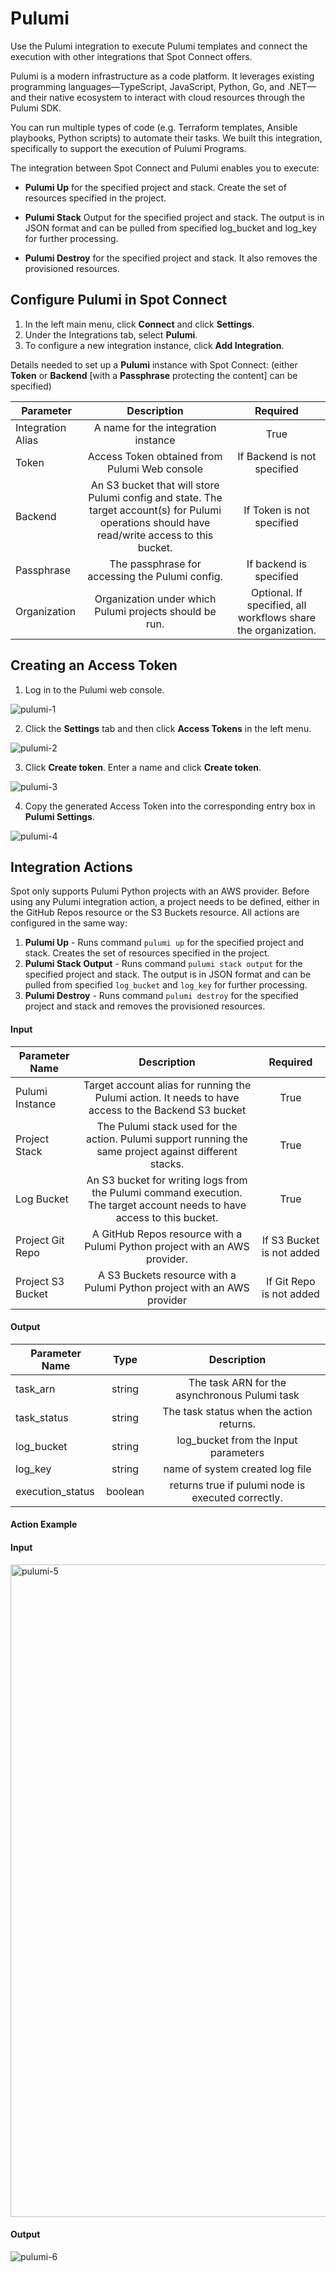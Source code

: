 # Pulumi

Use the Pulumi integration to execute Pulumi templates and connect the execution with other integrations that Spot Connect offers. 

Pulumi is a modern infrastructure as a code platform. It leverages existing programming languages—TypeScript, JavaScript, Python, Go, and .NET—and their native ecosystem to interact with cloud resources through the Pulumi SDK. 

You can run multiple types of code (e.g. Terraform templates, Ansible playbooks, Python scripts) to automate their tasks. We built this integration, specifically to support the execution of Pulumi Programs. 

The integration between Spot Connect and Pulumi enables you to execute: 

* **Pulumi Up** for the specified project and stack. Create the set of resources specified in the project. 

* **Pulumi Stack** Output for the specified project and stack. The output is in JSON format and can be pulled from specified log_bucket and log_key for further processing. 

* **Pulumi Destroy** for the specified project and stack. It also removes the provisioned resources. 

## Configure Pulumi in Spot Connect 

1. In the left main menu, click **Connect** and click **Settings**.  
2. Under the Integrations tab, select **Pulumi**. 
3. To configure a new integration instance, click **Add Integration**.  

Details needed to set up a **Pulumi** instance with Spot Connect: (either **Token** or **Backend** [with a **Passphrase** protecting the content] can be specified) 
 
 
|       Parameter         |                                                                        Description                                                                   |                                Required                            |
|-------------------------|:----------------------------------------------------------------------------------------------------------------------------------------------------:|:------------------------------------------------------------------:|
|      Integration Alias  |     A name for the integration instance                                                                                                              |     True                                                           |
|      Token              |     Access Token obtained from Pulumi Web console                                                                                                    |     If Backend is not specified                                    |
|      Backend            |     An S3 bucket that will store Pulumi config and state. The target account(s) for Pulumi operations should have read/write access to this bucket.  |     If Token is not specified                                      |
|      Passphrase         |     The passphrase for accessing the Pulumi config.                                                                                                  |     If backend is specified                                        |
|      Organization       |     Organization under which Pulumi projects should be run.                                                                                          |     Optional. If specified, all workflows share the organization.  |

## Creating an Access Token 

1. Log in to the Pulumi web console.  

![pulumi-1](https://github.com/spotinst/help/assets/106514736/5f4856b5-aa31-4407-94b0-a52ae2524f19)

2. Click the **Settings** tab and then click **Access Tokens** in the left menu.   

![pulumi-2](https://github.com/spotinst/help/assets/106514736/d6f00446-f226-4bfa-8d19-70f0c4154f52)

3. Click **Create token**. Enter a name and click **Create token**. 

![pulumi-3](https://github.com/spotinst/help/assets/106514736/bd00ef54-c2e3-4a97-9ff1-00f8b5adef36)

4. Copy the generated Access Token into the corresponding entry box in **Pulumi Settings**. 

![pulumi-4](https://github.com/spotinst/help/assets/106514736/51840f54-18f5-4202-8bdc-3cf33bd024dd)

## Integration Actions 

Spot only supports Pulumi Python projects with an AWS provider. Before using any Pulumi integration action, a project needs to be defined, either in the GitHub Repos resource or the S3 Buckets resource. All actions are configured in the same way: 

1. **Pulumi Up** - Runs command `pulumi up` for the specified project and stack. Creates the set of resources specified in the project. 
2. **Pulumi Stack Output** - Runs command `pulumi stack output` for the specified project and stack. The output is in JSON format and can be pulled from specified `log_bucket` and `log_key` for further processing. 
3. **Pulumi Destroy** - Runs command `pulumi destroy` for the specified project and stack and removes the provisioned resources. 

#### Input 

|       Parameter Name    |                                                            Description                                                        |              Required          |
|-------------------------|:-----------------------------------------------------------------------------------------------------------------------------:|:------------------------------:|
|      Pulumi Instance    |     Target account alias for running the Pulumi action. It needs to have access to the Backend S3 bucket                      |     True                       |
|      Project Stack      |     The Pulumi stack used for the action. Pulumi support running the same project against different stacks.                   |     True                       |
|      Log Bucket         |     An S3 bucket for writing logs from the Pulumi command execution. The target account needs to have access to this bucket.  |     True                       |
|      Project Git Repo   |     A GitHub Repos resource with a Pulumi Python project with an AWS provider.                                                |     If S3 Bucket is not added  |
|      Project S3 Bucket  |     A S3 Buckets resource with a Pulumi Python project with an AWS provider                                                   |     If Git Repo is not added   |
#### Output 

|       Parameter Name   |       Type   |                         Description                     |
|------------------------|:------------:|:-------------------------------------------------------:|
|      task_arn          |     string   |     The task ARN for the asynchronous Pulumi task       |
|      task_status       |     string   |     The task status when the action returns.            |
|      log_bucket        |     string   |     log_bucket from the Input parameters                |
|      log_key           |     string   |     name of system created log file                     |
|      execution_status  |     boolean  |     returns true if pulumi node is executed correctly.  |

#### Action Example 

#### Input 
 
<img width="1044" alt="pulumi-5" src="https://github.com/spotinst/help/assets/106514736/d8312f30-5dad-4b3d-be64-61048aa95083">

#### Output 

![pulumi-6](https://github.com/spotinst/help/assets/106514736/f172ea48-8909-45a7-a59a-38f2473ea1b0)


 
